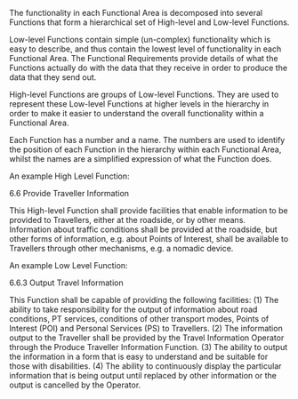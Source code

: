 The functionality in each Functional Area is decomposed into several Functions that form a hierarchical set of High-level and Low-level Functions.

Low-level Functions contain simple (un-complex) functionality which is easy to describe, and thus contain the lowest level of functionality in each Functional Area. The Functional Requirements provide details of what the Functions actually do with the data that they receive in order to produce the data that they send out.

High-level Functions are groups of Low-level Functions. They are used to represent these Low-level Functions at higher levels in the hierarchy in order to make it easier to understand the overall functionality within a Functional Area.

Each Function has a number and a name. The numbers are used to identify the position of each Function in the hierarchy within each Functional Area, whilst the names are a simplified expression of what the Function does.

An example High Level Function:

6.6 Provide Traveller Information

This High-level Function shall provide facilities that enable information to be provided to Travellers, either at the roadside, or by other means.  Information about traffic conditions shall be provided at the roadside, but other forms of information, e.g. about Points of Interest, shall be available to Travellers through other mechanisms, e.g. a nomadic device.

An example Low Level Function:

6.6.3 Output Travel Information

This Function shall be capable of providing the following facilities:
(1) The ability to take responsibility for the output of information about road conditions, PT services, conditions of other transport modes, Points of Interest (POI) and Personal Services (PS) to Travellers.
(2) The information output to the Traveller shall be provided by the Travel Information Operator through the Produce Traveller Information Function.
(3) The ability to output the information in a form that is easy to understand and be suitable for those with disabilities.
(4) The ability to continuously display the particular information that is being output until replaced by other information or the output is cancelled by the Operator.